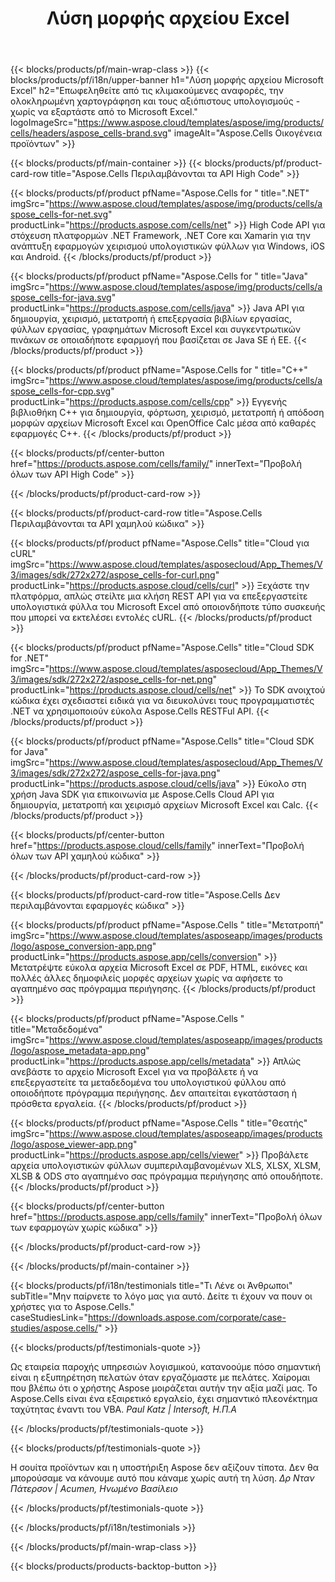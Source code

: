 ﻿---
title: Λύση μορφής αρχείου Excel
weight: 7730
url: /el/
description: Δημιουργήστε εφαρμογές χειρισμού αρχείων Excel χρησιμοποιώντας High Code ή Low Code API ή No Code Apps για προβολή σύγκρισης επιθεώρησης ή μετατροπής αρχείων Excel.
---
{{< blocks/products/pf/main-wrap-class >}}
{{< blocks/products/pf/i18n/upper-banner h1="Λύση μορφής αρχείου Microsoft Excel" h2="Επωφεληθείτε από τις κλιμακούμενες αναφορές, την ολοκληρωμένη χαρτογράφηση και τους αξιόπιστους υπολογισμούς - χωρίς να εξαρτάστε από το Microsoft Excel." logoImageSrc="https://www.aspose.cloud/templates/aspose/img/products/cells/headers/aspose_cells-brand.svg" imageAlt="Aspose.Cells Οικογένεια προϊόντων" >}}

{{< blocks/products/pf/main-container >}}
{{< blocks/products/pf/product-card-row title="Aspose.Cells Περιλαμβάνονται τα API High Code" >}}

{{< blocks/products/pf/product pfName="Aspose.Cells for " title=".NET" imgSrc="https://www.aspose.cloud/templates/aspose/img/products/cells/aspose_cells-for-net.svg" productLink="https://products.aspose.com/cells/net" >}}
High Code API για στόχευση πλατφορμών .NET Framework, .NET Core και Xamarin για την ανάπτυξη εφαρμογών χειρισμού υπολογιστικών φύλλων για Windows, iOS και Android.
{{< /blocks/products/pf/product >}}

{{< blocks/products/pf/product pfName="Aspose.Cells for " title="Java" imgSrc="https://www.aspose.cloud/templates/aspose/img/products/cells/aspose_cells-for-java.svg" productLink="https://products.aspose.com/cells/java" >}}
Java API για δημιουργία, χειρισμό, μετατροπή ή επεξεργασία βιβλίων εργασίας, φύλλων εργασίας, γραφημάτων Microsoft Excel και συγκεντρωτικών πινάκων σε οποιαδήποτε εφαρμογή που βασίζεται σε Java SE ή EE.
{{< /blocks/products/pf/product >}}

{{< blocks/products/pf/product pfName="Aspose.Cells for " title="C++" imgSrc="https://www.aspose.cloud/templates/aspose/img/products/cells/aspose_cells-for-cpp.svg" productLink="https://products.aspose.com/cells/cpp" >}}
Εγγενής βιβλιοθήκη C++ για δημιουργία, φόρτωση, χειρισμό, μετατροπή ή απόδοση μορφών αρχείων Microsoft Excel και OpenOffice Calc μέσα από καθαρές εφαρμογές C++.
{{< /blocks/products/pf/product >}}

{{< blocks/products/pf/center-button href="https://products.aspose.com/cells/family/" innerText="Προβολή όλων των API High Code" >}}

{{< /blocks/products/pf/product-card-row >}}

{{< blocks/products/pf/product-card-row title="Aspose.Cells Περιλαμβάνονται τα API χαμηλού κώδικα" >}}

{{< blocks/products/pf/product pfName="Aspose.Cells" title="Cloud για cURL" imgSrc="https://www.aspose.cloud/templates/asposecloud/App_Themes/V3/images/sdk/272x272/aspose_cells-for-curl.png" productLink="https://products.aspose.cloud/cells/curl" >}}
Ξεχάστε την πλατφόρμα, απλώς στείλτε μια κλήση REST API για να επεξεργαστείτε υπολογιστικά φύλλα του Microsoft Excel από οποιονδήποτε τύπο συσκευής που μπορεί να εκτελέσει εντολές cURL.
{{< /blocks/products/pf/product >}}

{{< blocks/products/pf/product pfName="Aspose.Cells" title="Cloud SDK for .NET" imgSrc="https://www.aspose.cloud/templates/asposecloud/App_Themes/V3/images/sdk/272x272/aspose_cells-for-net.png" productLink="https://products.aspose.cloud/cells/net" >}}
Το SDK ανοιχτού κώδικα έχει σχεδιαστεί ειδικά για να διευκολύνει τους προγραμματιστές .NET να χρησιμοποιούν εύκολα Aspose.Cells RESTFul API.
{{< /blocks/products/pf/product >}}

{{< blocks/products/pf/product pfName="Aspose.Cells" title="Cloud SDK for Java" imgSrc="https://www.aspose.cloud/templates/asposecloud/App_Themes/V3/images/sdk/272x272/aspose_cells-for-java.png" productLink="https://products.aspose.cloud/cells/java" >}}
Εύκολο στη χρήση Java SDK για επικοινωνία με Aspose.Cells Cloud API για δημιουργία, μετατροπή και χειρισμό αρχείων Microsoft Excel και Calc.
{{< /blocks/products/pf/product >}}

{{< blocks/products/pf/center-button href="https://products.aspose.cloud/cells/family" innerText="Προβολή όλων των API χαμηλού κώδικα" >}}

{{< /blocks/products/pf/product-card-row >}}

{{< blocks/products/pf/product-card-row title="Aspose.Cells Δεν περιλαμβάνονται εφαρμογές κώδικα" >}}

{{< blocks/products/pf/product pfName="Aspose.Cells " title="Μετατροπή" imgSrc="https://www.aspose.cloud/templates/asposeapp/images/products/logo/aspose_conversion-app.png" productLink="https://products.aspose.app/cells/conversion" >}}
Μετατρέψτε εύκολα αρχεία Microsoft Excel σε PDF, HTML, εικόνες και πολλές άλλες δημοφιλείς μορφές αρχείων χωρίς να αφήσετε το αγαπημένο σας πρόγραμμα περιήγησης.
{{< /blocks/products/pf/product >}}

{{< blocks/products/pf/product pfName="Aspose.Cells " title="Μεταδεδομένα" imgSrc="https://www.aspose.cloud/templates/asposeapp/images/products/logo/aspose_metadata-app.png" productLink="https://products.aspose.app/cells/metadata" >}}
Απλώς ανεβάστε το αρχείο Microsoft Excel για να προβάλετε ή να επεξεργαστείτε τα μεταδεδομένα του υπολογιστικού φύλλου από οποιοδήποτε πρόγραμμα περιήγησης. Δεν απαιτείται εγκατάσταση ή πρόσθετα εργαλεία. 
{{< /blocks/products/pf/product >}}

{{< blocks/products/pf/product pfName="Aspose.Cells " title="Θεατής" imgSrc="https://www.aspose.cloud/templates/asposeapp/images/products/logo/aspose_viewer-app.png" productLink="https://products.aspose.app/cells/viewer" >}}
Προβάλετε αρχεία υπολογιστικών φύλλων συμπεριλαμβανομένων XLS, XLSX, XLSM, XLSB & ODS στο αγαπημένο σας πρόγραμμα περιήγησης από οπουδήποτε.
{{< /blocks/products/pf/product >}}

{{< blocks/products/pf/center-button href="https://products.aspose.app/cells/family" innerText="Προβολή όλων των εφαρμογών χωρίς κώδικα" >}}

{{< /blocks/products/pf/product-card-row >}}

{{< /blocks/products/pf/main-container >}}

{{< blocks/products/pf/i18n/testimonials title="Τι Λένε οι Άνθρωποι" subTitle="Μην παίρνετε το λόγο μας για αυτό. Δείτε τι έχουν να πουν οι χρήστες για το Aspose.Cells." caseStudiesLink="https://downloads.aspose.com/corporate/case-studies/aspose.cells/" >}}

{{< blocks/products/pf/testimonials-quote >}}
<p class="first">
 Ως εταιρεία παροχής υπηρεσιών λογισμικού, κατανοούμε πόσο σημαντική είναι η εξυπηρέτηση πελατών όταν εργαζόμαστε με πελάτες. Χαίρομαι που βλέπω ότι ο χρήστης Aspose μοιράζεται αυτήν την αξία μαζί μας. Το Aspose.Cells είναι ένα εξαιρετικό εργαλείο, έχει σημαντικό πλεονέκτημα ταχύτητας έναντι του VBA.
 <em>
  Paul Katz | Intersoft, Η.Π.Α
 </em>
</p>

{{< /blocks/products/pf/testimonials-quote >}}

{{< blocks/products/pf/testimonials-quote >}}
<p class="second">
 Η σουίτα προϊόντων και η υποστήριξη Aspose δεν αξίζουν τίποτα. Δεν θα μπορούσαμε να κάνουμε αυτό που κάναμε χωρίς αυτή τη λύση.
 <em>
  Δρ Νταν Πάτερσον | Acumen, Ηνωμένο Βασίλειο
 </em>
</p>

{{< /blocks/products/pf/testimonials-quote >}}

{{< /blocks/products/pf/i18n/testimonials >}}

{{< /blocks/products/pf/main-wrap-class >}}

{{< blocks/products/products-backtop-button >}}
